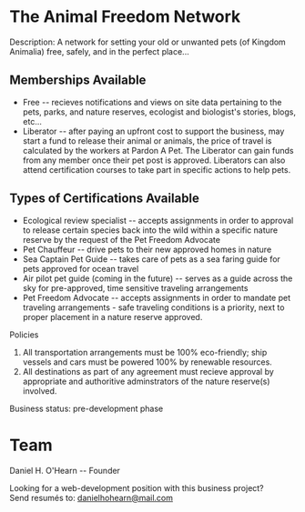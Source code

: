 
# The Animal Freedom Network 

Description:
A network for setting your old or unwanted pets (of Kingdom Animalia) free, safely, and in the perfect place...



## Memberships Available
* Free -- recieves notifications and views on site data pertaining to the pets, parks, and nature reserves, ecologist and biologist's stories, blogs, etc...
* Liberator -- after paying an upfront cost to support the business, may start a fund to release their animal or animals, the price of travel is calculated by the workers at Pardon A Pet.  The Liberator can gain funds from any member once their pet post is approved. Liberators can also attend certification courses to take part in specific actions to help pets.  


## Types of Certifications Available
* Ecological review specialist -- accepts assignments in order to approval to release certain species back into the wild 
  within a specific nature reserve by the request of the Pet Freedom Advocate
* Pet Chauffeur -- drive pets to their new approved homes in nature 
* Sea Captain Pet Guide -- takes care of pets as a sea faring guide for pets approved for ocean travel 
* Air pilot pet guide (coming in the future) -- serves as a guide across the sky for pre-approved, time sensitive traveling arrangements
* Pet Freedom Advocate -- accepts assignments in order to mandate pet traveling arrangements - safe traveling conditions is a priority, next to proper placement in   a nature reserve approved.


Policies
1. All transportation arrangements must be 100% eco-friendly; ship vessels and cars must be powered 100% by renewable resources.  
2. All destinations as part of any agreement must recieve approval by appropriate and authoritive adminstrators of the nature reserve(s) involved.


Business status: pre-development phase 


# Team 
Daniel H. O'Hearn -- Founder 


Looking for a web-development position with this business project?  
Send resumés to: danielhohearn@mail.com




